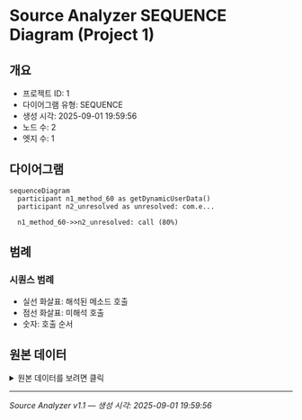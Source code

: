 # Source Analyzer SEQUENCE Diagram (Project 1)

## 개요
- 프로젝트 ID: 1
- 다이어그램 유형: SEQUENCE
- 생성 시각: 2025-09-01 19:59:56
- 노드 수: 2
- 엣지 수: 1

## 다이어그램

```mermaid
sequenceDiagram
  participant n1_method_60 as getDynamicUserData()
  participant n2_unresolved as unresolved: com.e...

  n1_method_60->>n2_unresolved: call (80%)
```

## 범례

### 시퀀스 범례
- 실선 화살표: 해석된 메소드 호출
- 점선 화살표: 미해석 호출
- 숫자: 호출 순서

## 원본 데이터

<details>
<summary>원본 데이터를 보려면 클릭</summary>

노드 목록 (2)
```json
  method:60: getDynamicUserData() (method)
  unresolved:com.executeDynamicQuery: unresolved: com.executeDynamicQuery (unresolved)
```

엣지 목록 (1)
```json
  method:60 -> unresolved:com.executeDynamicQuery (call)
```

</details>

---
*Source Analyzer v1.1 — 생성 시각: 2025-09-01 19:59:56*